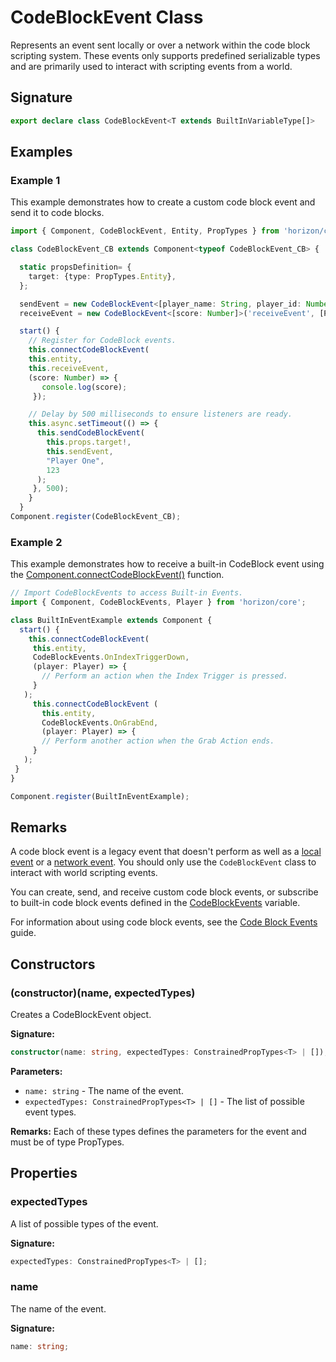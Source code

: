 # CodeBlockEvent Class

Represents an event sent locally or over a network within the code block scripting system. These events only supports predefined serializable types and are primarily used to interact with scripting events from a world.

## Signature

```typescript
export declare class CodeBlockEvent<T extends BuiltInVariableType[]>
```

## Examples

### Example 1
This example demonstrates how to create a custom code block event and send it to code blocks.

```typescript
import { Component, CodeBlockEvent, Entity, PropTypes } from 'horizon/core';

class CodeBlockEvent_CB extends Component<typeof CodeBlockEvent_CB> {

  static propsDefinition= {
    target: {type: PropTypes.Entity},
  };

  sendEvent = new CodeBlockEvent<[player_name: String, player_id: Number]>('sendEvent', [PropTypes.String, PropTypes.Number]);
  receiveEvent = new CodeBlockEvent<[score: Number]>('receiveEvent', [PropTypes.Number]);

  start() {
    // Register for CodeBlock events.
    this.connectCodeBlockEvent(
    this.entity,
    this.receiveEvent,
    (score: Number) => {
       console.log(score);
     });

    // Delay by 500 milliseconds to ensure listeners are ready.
    this.async.setTimeout(() => {
      this.sendCodeBlockEvent(
        this.props.target!,
        this.sendEvent,
        "Player One",
        123
      );
     }, 500);
    }
  }
Component.register(CodeBlockEvent_CB);
```

### Example 2
This example demonstrates how to receive a built-in CodeBlock event using the [Component.connectCodeBlockEvent()](https://developers.meta.com/horizon-worlds/reference/2.0.0/core_component#connectcodeblockevent) function.

```typescript
// Import CodeBlockEvents to access Built-in Events.
import { Component, CodeBlockEvents, Player } from 'horizon/core';

class BuiltInEventExample extends Component {
  start() {
    this.connectCodeBlockEvent(
     this.entity,
     CodeBlockEvents.OnIndexTriggerDown,
     (player: Player) => {
       // Perform an action when the Index Trigger is pressed.
     }
   );
     this.connectCodeBlockEvent (
       this.entity,
       CodeBlockEvents.OnGrabEnd,
       (player: Player) => {
       // Perform another action when the Grab Action ends.
     }
   );
 }
}

Component.register(BuiltInEventExample);
```

## Remarks

A code block event is a legacy event that doesn't perform as well as a [local event](https://developers.meta.com/horizon-worlds/reference/2.0.0/core_localevent) or a [network event](https://developers.meta.com/horizon-worlds/reference/2.0.0/core_networkevent). You should only use the `CodeBlockEvent` class to interact with world scripting events.

You can create, send, and receive custom code block events, or subscribe to built-in code block events defined in the [CodeBlockEvents](https://developers.meta.com/horizon-worlds/reference/2.0.0/core_codeblockevents) variable.

For information about using code block events, see the [Code Block Events](https://developers.meta.com/horizon-worlds/learn/documentation/typescript/events/codeblock-events) guide.

## Constructors

### (constructor)(name, expectedTypes)

Creates a CodeBlockEvent object.

**Signature:**
```typescript
constructor(name: string, expectedTypes: ConstrainedPropTypes<T> | []);
```

**Parameters:**
- `name: string` - The name of the event.
- `expectedTypes: ConstrainedPropTypes<T> | []` - The list of possible event types.

**Remarks:**
Each of these types defines the parameters for the event and must be of type PropTypes.

## Properties

### expectedTypes

A list of possible types of the event.

**Signature:**
```typescript
expectedTypes: ConstrainedPropTypes<T> | [];
```

### name

The name of the event.

**Signature:**
```typescript
name: string;
```
